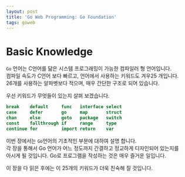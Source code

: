 ```yaml
---
layout: post
title: 'Go Web Programming: Go Foundation'
tags: goweb
---    
```


# Basic Knowledge

`Go` 언어는 C언어를 닮은 시스템 프로그래밍이 가능한 컴파일러 형 언어입니다.   
컴파일 속도가 C언어 보다 빠르고, 언어에서 사용하는  키워드도 겨우25 개입니다.    
26개를 사용하는 알파벳보다 적으며, 매우 간단한 구조로 되어 있습니다.     

우선 키워드가 무엇들이 있는지 살펴 보겠습니다.  

```go
break    default     func   interface select
case     defer       go     map       struct
chan     else        goto   package   switch
const    fallthrough if     range     type
continue for         import return    var
```

이번 장에서는 `Go`언어의 기초적인 부분에 대하여 설명 합니다.    
각 장을 통해서 Go 언어가 어느 정도까지 간결하고 정교하게 디자인되어 있는지를  
아시게 될 것입니다. Go로 프로그램을 작성하는 것은 매우 즐거운 일입니다.  

이 장을 다 읽은 후에는 이 25개의 키워드가 더욱 친숙해 질 것입니다.   



